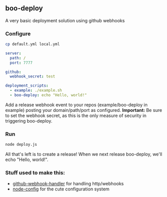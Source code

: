 ## boo-deploy

A very basic deployment solution using github webhooks

### Configure
```sh
cp default.yml local.yml
```

```yaml
server:
  path: /
  port: 7777

github:
  webhook_secret: test

deployment_scripts:
  - example: ./example.sh
  - boo-deploy: echo "Hello, world!"
```
Add a release webhook event to your repos (example/boo-deploy in example) posting your domain/path/port as configured. **Important:** Be sure to set the webhook secret, as this is the only measure of security in triggering boo-deploy.

### Run
```sh
node deploy.js
```
All that's left is to create a release! When we next release boo-deploy, we'll echo "Hello, world!".

### Stuff used to make this:

 * [github-webhook-handler](https://github.com/rvagg/github-webhook-handler) for handling http/webhooks
 * [node-config](https://github.com/lorenwest/node-config) for the cute configuration system
